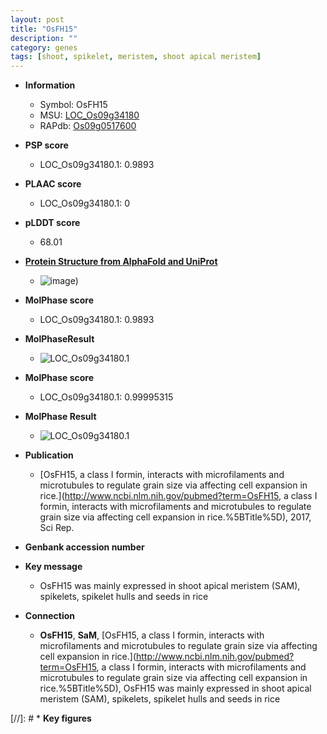 ```yaml
---
layout: post
title: "OsFH15"
description: ""
category: genes
tags: [shoot, spikelet, meristem, shoot apical meristem]
---
```


* **Information**  
    + Symbol: OsFH15  
    + MSU: [LOC_Os09g34180](http://rice.plantbiology.msu.edu/cgi-bin/ORF_infopage.cgi?orf=LOC_Os09g34180)  
    + RAPdb: [Os09g0517600](http://rapdb.dna.affrc.go.jp/viewer/gbrowse_details/irgsp1?name=Os09g0517600)  

* **PSP score**  
    + LOC_Os09g34180.1: 0.9893 

* **PLAAC score**  
    + LOC_Os09g34180.1: 0 

* **pLDDT score**
    + 68.01

* **[Protein Structure from AlphaFold and UniProt](https://www.uniprot.org/uniprotkb/Q69MT2/entry#structure)**
    + ![image](https://ricepsp.github.io/images/Q6/AF-Q69MT2-F1.png))

* **MolPhase score**
    + LOC_Os09g34180.1: 0.9893

* **MolPhaseResult**
    + ![LOC_Os09g34180.1](https://ricepsp.github.io/pictures/LOC_Os09g/LOC_Os09g34180.1.png)

* **MolPhase score**
    + LOC_Os09g34180.1: 0.99995315

* **MolPhase Result**
    + ![LOC_Os09g34180.1](https://304243504.github.io/Pictures/LOC_Os09g/LOC_Os09g34180.1.png)

* **Publication**  
    + [OsFH15, a class I formin, interacts with microfilaments and microtubules to regulate grain size via affecting cell expansion in rice.](http://www.ncbi.nlm.nih.gov/pubmed?term=OsFH15, a class I formin, interacts with microfilaments and microtubules to regulate grain size via affecting cell expansion in rice.%5BTitle%5D), 2017, Sci Rep.

* **Genbank accession number**  

* **Key message**  
    + OsFH15 was mainly expressed in shoot apical meristem (SAM), spikelets, spikelet hulls and seeds in rice

* **Connection**  
    + __OsFH15__, __SaM__, [OsFH15, a class I formin, interacts with microfilaments and microtubules to regulate grain size via affecting cell expansion in rice.](http://www.ncbi.nlm.nih.gov/pubmed?term=OsFH15, a class I formin, interacts with microfilaments and microtubules to regulate grain size via affecting cell expansion in rice.%5BTitle%5D),  OsFH15 was mainly expressed in shoot apical meristem (SAM), spikelets, spikelet hulls and seeds in rice

[//]: # * **Key figures**  


